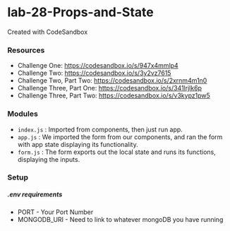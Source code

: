 # lab-28-Props-and-State
Created with CodeSandbox

### Resources
* Challenge One: https://codesandbox.io/s/947x4mmlp4
* Challenge Two: https://codesandbox.io/s/3y2vz7615 
* Challenge Two, Part Two: https://codesandbox.io/s/2xrnm4m1n0
* Challenge Three, Part One: https://codesandbox.io/s/341lrjlk6p
* Challenge Three, Part Two: https://codesandbox.io/s/v3kypz1pw5

### Modules
* `index.js` : Imported from components, then just run app.
* `app.js` : We imported the form from our components, and ran the form with app state displaying its functionality.
* `form.js` : The form exports out the local state and runs its functions, displaying the inputs.

### Setup
##### .env requirements
* PORT - Your Port Number
* MONGODB_URI - Need to link to whatever mongoDB you have running
